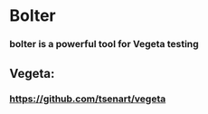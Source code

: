 # Bolter

### bolter is a powerful tool for Vegeta testing

## Vegeta:
### https://github.com/tsenart/vegeta